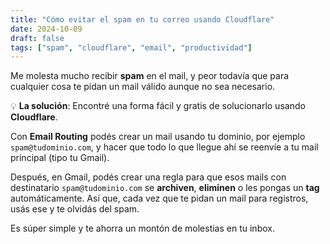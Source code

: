 ```yaml
---
title: "Cómo evitar el spam en tu correo usando Cloudflare"
date: 2024-10-09
draft: false
tags: ["spam", "cloudflare", "email", "productividad"]
--- 
```

Me molesta mucho recibir **spam** en el mail, y peor todavía que para cualquier cosa te pidan un mail válido aunque no sea necesario.

💡 **La solución**: Encontré una forma fácil y gratis de solucionarlo usando **Cloudflare**.

Con **Email Routing** podés crear un mail usando tu dominio, por ejemplo `spam@tudominio.com`, y hacer que todo lo que llegue ahí se reenvíe a tu mail principal (tipo tu Gmail).

Después, en Gmail, podés crear una regla para que esos mails con destinatario `spam@tudominio.com` se **archiven**, **eliminen** o les pongas un **tag** automáticamente. Así que, cada vez que te pidan un mail para registros, usás ese y te olvidás del spam.

Es súper simple y te ahorra un montón de molestias en tu inbox.
